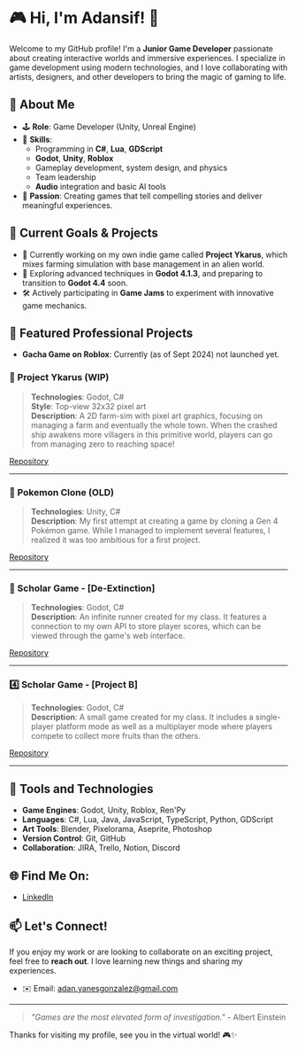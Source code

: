 # 🎮 Hi, I'm Adansif! 👾

Welcome to my GitHub profile! I'm a **Junior Game Developer** passionate about creating interactive worlds and immersive experiences. I specialize in game development using modern technologies, and I love collaborating with artists, designers, and other developers to bring the magic of gaming to life.

## 🚀 About Me

- 🕹️ **Role**: Game Developer (Unity, Unreal Engine)
- 🎨 **Skills**: 
  - Programming in **C#**, **Lua**, **GDScript**
  - **Godot**, **Unity**, **Roblox**
  - Gameplay development, system design, and physics
  - Team leadership
  - **Audio** integration and basic AI tools
- 🌌 **Passion**: Creating games that tell compelling stories and deliver meaningful experiences.

## 🎯 Current Goals & Projects

- 🔧 Currently working on my own indie game called **Project Ykarus**, which mixes farming simulation with base management in an alien world.
- 🌱 Exploring advanced techniques in **Godot 4.1.3**, and preparing to transition to **Godot 4.4** soon.
- 🛠️ Actively participating in **Game Jams** to experiment with innovative game mechanics.

## 📂 Featured Professional Projects

- **Gacha Game on Roblox**: Currently (as of Sept 2024) not launched yet.

### 🚀 Project Ykarus (WIP)
> **Technologies**: Godot, C#  
> **Style**: Top-view 32x32 pixel art  
> **Description**: A 2D farm-sim with pixel art graphics, focusing on managing a farm and eventually the whole town. When the crashed ship awakens more villagers in this primitive world, players can go from managing zero to reaching space!

[Repository](https://github.com/Adansif/Project-Ykarus)

---

### 🐁 Pokemon Clone (OLD)
> **Technologies**: Unity, C#  
> **Description**: My first attempt at creating a game by cloning a Gen 4 Pokémon game. While I managed to implement several features, I realized it was too ambitious for a first project.

[Repository](https://github.com/Adansif/Pokemon-Clone)

---

### 💯 Scholar Game - [De-Extinction]
> **Technologies**: Godot, C#  
> **Description**: An infinite runner created for my class. It features a connection to my own API to store player scores, which can be viewed through the game's web interface.

[Repository](https://github.com/Adansif/De-Extinction-Game)

---

### 4️⃣ Scholar Game - [Project B]
> **Technologies**: Godot, C#  
> **Description**: A small game created for my class. It includes a single-player platform mode as well as a multiplayer mode where players compete to collect more fruits than the others.

[Repository](https://github.com/Adansif/Project-B)

---

## 🔧 Tools and Technologies

- **Game Engines**: Godot, Unity, Roblox, Ren'Py
- **Languages**: C#, Lua, Java, JavaScript, TypeScript, Python, GDScript
- **Art Tools**: Blender, Pixelorama, Aseprite, Photoshop
- **Version Control**: Git, GitHub
- **Collaboration**: JIRA, Trello, Notion, Discord

## 🌐 Find Me On:

- [LinkedIn](https://www.linkedin.com/in/ad%C3%A1n-yanes-gonz%C3%A1lez-5b2941278/)

## 📫 Let's Connect!

If you enjoy my work or are looking to collaborate on an exciting project, feel free to **reach out**. I love learning new things and sharing my experiences.

- ✉️ Email: [adan.yanesgonzalez@gmail.com](mailto:adan.yanesgonzalez@gmail.com)

---

> _"Games are the most elevated form of investigation."_ - Albert Einstein

Thanks for visiting my profile, see you in the virtual world! 🎮✨
